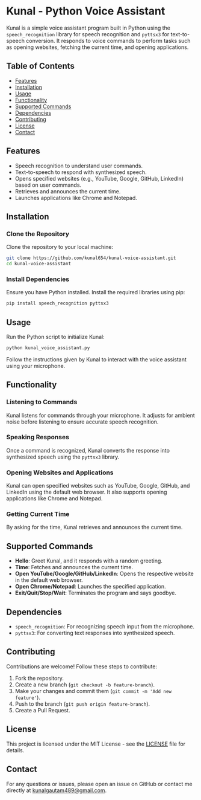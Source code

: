
# Kunal - Python Voice Assistant

Kunal is a simple voice assistant program built in Python using the `speech_recognition` library for speech recognition and `pyttsx3` for text-to-speech conversion. It responds to voice commands to perform tasks such as opening websites, fetching the current time, and opening applications.

## Table of Contents

- [Features](#features)
- [Installation](#installation)
- [Usage](#usage)
- [Functionality](#functionality)
- [Supported Commands](#supported-commands)
- [Dependencies](#dependencies)
- [Contributing](#contributing)
- [License](#license)
- [Contact](#contact)

## Features

- Speech recognition to understand user commands.
- Text-to-speech to respond with synthesized speech.
- Opens specified websites (e.g., YouTube, Google, GitHub, LinkedIn) based on user commands.
- Retrieves and announces the current time.
- Launches applications like Chrome and Notepad.

## Installation

### Clone the Repository

Clone the repository to your local machine:

```bash
git clone https://github.com/kunal654/kunal-voice-assistant.git
cd kunal-voice-assistant
```

### Install Dependencies

Ensure you have Python installed. Install the required libraries using pip:

```bash
pip install speech_recognition pyttsx3
```

## Usage

Run the Python script to initialize Kunal:

```bash
python kunal_voice_assistant.py
```

Follow the instructions given by Kunal to interact with the voice assistant using your microphone.

## Functionality

### Listening to Commands

Kunal listens for commands through your microphone. It adjusts for ambient noise before listening to ensure accurate speech recognition.

### Speaking Responses

Once a command is recognized, Kunal converts the response into synthesized speech using the `pyttsx3` library.

### Opening Websites and Applications

Kunal can open specified websites such as YouTube, Google, GitHub, and LinkedIn using the default web browser. It also supports opening applications like Chrome and Notepad.

### Getting Current Time

By asking for the time, Kunal retrieves and announces the current time.

## Supported Commands

- **Hello**: Greet Kunal, and it responds with a random greeting.
- **Time**: Fetches and announces the current time.
- **Open YouTube/Google/GitHub/LinkedIn**: Opens the respective website in the default web browser.
- **Open Chrome/Notepad**: Launches the specified application.
- **Exit/Quit/Stop/Wait**: Terminates the program and says goodbye.

## Dependencies

- `speech_recognition`: For recognizing speech input from the microphone.
- `pyttsx3`: For converting text responses into synthesized speech.

## Contributing

Contributions are welcome! Follow these steps to contribute:

1. Fork the repository.
2. Create a new branch (`git checkout -b feature-branch`).
3. Make your changes and commit them (`git commit -m 'Add new feature'`).
4. Push to the branch (`git push origin feature-branch`).
5. Create a Pull Request.

## License

This project is licensed under the MIT License - see the [LICENSE](LICENSE) file for details.

## Contact

For any questions or issues, please open an issue on GitHub or contact me directly at [kunalgautam489@gmail.com](mailto:kunalgautam489@gmail.com).

